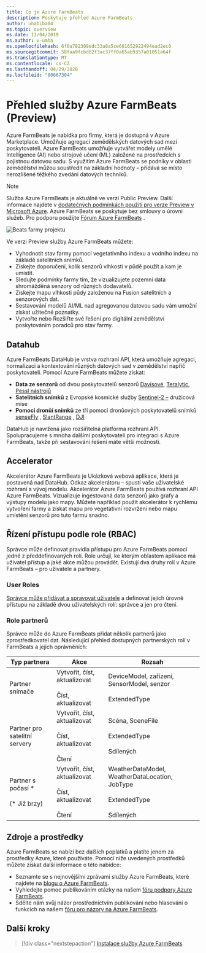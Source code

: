 ```yaml
---
title: Co je Azure FarmBeats
description: Poskytuje přehled Azure FarmBeats
author: uhabiba04
ms.topic: overview
ms.date: 11/04/2019
ms.author: v-umha
ms.openlocfilehash: 6f0a782309edc33a8a5ce661652922494ead2ec0
ms.sourcegitcommit: 58faa9fcbd62f3ac37ff0a65ab9357a01051a64f
ms.translationtype: MT
ms.contentlocale: cs-CZ
ms.lasthandoff: 04/29/2020
ms.locfileid: "80667304"
---
```

# <a name="overview-of-azure-farmbeats-preview"></a>Přehled služby Azure FarmBeats (Preview)

Azure FarmBeats je nabídka pro firmy, která je dostupná v Azure Marketplace. Umožňuje agregaci zemědělských datových sad mezi poskytovateli. Azure FarmBeats umožňuje vytvářet modely umělé Intelligence (AI) nebo strojové učení (ML) založené na prostředcích s pojistnou datovou sadu. S využitím Azure FarmBeats se podniky v oblasti zemědělství můžou soustředit na základní hodnoty – přidává se místo nerozlišené těžkého zvedání datových techniků.

> [!NOTE]
> Služba Azure FarmBeats je aktuálně ve verzi Public Preview. Další informace najdete v [dodatečných podmínkách použití pro verze Preview v Microsoft Azure](https://azure.microsoft.com/support/legal/preview-supplemental-terms/). Azure FarmBeats se poskytuje bez smlouvy o úrovni služeb. Pro podporu použijte [Fórum Azure FarmBeats](https://aka.ms/FarmBeatsMSDN ) .

![Beats farmy projektu](./media/architecture-for-farmbeats/farmbeats-architecture-1.png)

Ve verzi Preview služby Azure FarmBeats můžete:

- Vyhodnotit stav farmy pomocí vegetativního indexu a vodního indexu na základě satelitních snímků.
- Získejte doporučení, kolik senzorů vlhkosti v půdě použít a kam je umístit.
- Sledujte podmínky farmy tím, že vizualizujete pozemní data shromážděná senzory od různých dodavatelů.
- Získejte mapu vlhkosti půdy založenou na Fusion satelitních a senzorových dat.
- Sestavování modelů AI/ML nad agregovanou datovou sadu vám umožní získat užitečné poznatky.
- Vytvořte nebo Rozšiřte své řešení pro digitální zemědělství poskytováním poradců pro stav farmy.

## <a name="datahub"></a>Datahub

Azure FarmBeats DataHub je vrstva rozhraní API, která umožňuje agregaci, normalizaci a kontextování různých datových sad v zemědělství napříč poskytovateli. Pomocí Azure FarmBeats můžete získat:
- **Data ze senzorů** od dvou poskytovatelů senzorů [Davisové](https://www.davisinstruments.com/product/enviromonitor-gateway/), [Teralytic](https://teralytic.com/), [Pessl nástrojů](https://metos.at/)
- **Satelitních snímků** z Evropské kosmické služby [Sentinel-2 –](https://sentinel.esa.int/web/sentinel/home) družicová mise
- **Pomocí dronůí snímků** ze tří pomocí dronůových poskytovatelů snímků [senseFly](https://www.sensefly.com/) , [SlantRange](https://slantrange.com/) , [DJI](https://dji.com/)

DataHub je navržená jako rozšiřitelná platforma rozhraní API. Spolupracujeme s mnoha dalšími poskytovateli pro integraci s Azure FarmBeats, takže při sestavování řešení máte větší možnosti.

## <a name="accelerator"></a>Accelerator

Akcelerátor Azure FarmBeats je Ukázková webová aplikace, která je postavená nad DataHub. Odkaz akcelerátoru – spustí vaše uživatelské rozhraní a vývoj modelu. Akcelerátor Azure FarmBeats používá rozhraní API Azure FarmBeats. Vizualizuje ingestovaná data senzorů jako grafy a výstupy modelu jako mapy. Můžete například použít akcelerátor k rychlému vytvoření farmy a získat mapu pro vegetativní rozvržení nebo mapu umístění senzorů pro tuto farmu snadno.

## <a name="role-based-access-control-rbac"></a>Řízení přístupu podle role (RBAC)

Správce může definovat pravidla přístupu pro Azure FarmBeats pomocí jedné z předdefinovaných rolí. Role určují, ke kterým oblastem aplikace má uživatel přístup a jaké akce můžou provádět. Existují dva druhy rolí v Azure FarmBeats – pro uživatele a partnery.

### <a name="user-roles"></a>User Roles

[Správce může přidávat a spravovat uživatele](manage-users-in-azure-farmbeats.md) a definovat jejich úrovně přístupu na základě dvou uživatelských rolí: správce a jen pro čtení.

### <a name="partner-roles"></a>Role partnerů

Správce může do Azure FarmBeats přidat několik partnerů jako zprostředkovatel dat. Následující přehled dostupných partnerských rolí v FarmBeats a jejich oprávněních:

| Typ partnera    |   Akce  | Rozsah |
| ---- | -------- | -------- |
| Partner snímače  |   Vytvořit, číst, aktualizovat <br/> <br/> Číst, aktualizovat | DeviceModel, zařízení, SensorModel, senzor <br/> <br/> ExtendedType |
| Partner pro satelitní servery  |   Vytvořit, číst, aktualizovat <br/> <br/> Číst, aktualizovat <br/> <br/> Čtení | Scéna, SceneFile <br/> <br/> ExtendedType <br/> <br/> Sdílených |
| Partner s počasí * <br/> <br/>  (* Již brzy) |   Vytvořit, číst, aktualizovat <br/> <br/> Číst, aktualizovat <br/> <br/> Čtení | WeatherDataModel, WeatherDataLocation, JobType <br/> <br/> ExtendedType <br/> <br/> Sdílených |

## <a name="resources"></a>Zdroje a prostředky

Azure FarmBeats se nabízí bez dalších poplatků a platíte jenom za prostředky Azure, které používáte. Pomocí níže uvedených prostředků můžete získat další informace o této nabídce:

- Seznamte se s nejnovějšími zprávami služby Azure FarmBeats, které najdete na [blogu o Azure FarmBeats](https://aka.ms/farmbeatsblog).
- Vyhledejte pomoc publikováním otázky na našem [fóru podpory Azure FarmBeats](https://aka.ms/farmbeatssupport).
- Sdělte nám svůj názor prostřednictvím publikování nebo hlasování o funkcích na našem [fóru pro názory na Azure FarmBeats](https://aka.ms/farmbeatsfeedback).

## <a name="next-steps"></a>Další kroky

> [!div class="nextstepaction"]
> [Instalace služby Azure FarmBeats](install-azure-farmbeats.md)
